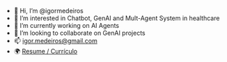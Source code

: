 - 👋 Hi, I’m @igormedeiros
- 👀 I’m interested in Chatbot, GenAI and Mult-Agent System in healthcare
- 🌱 I’m currently working on AI Agents 
- 💞️ I’m looking to collaborate on GenAI projects
- 📫 igor.medeiros@gmail.com
- 🌍 [Resume / Currículo](https://github.com/igormedeiros/curriculo)

<!---
igormedeiros/igormedeiros is a ✨ special ✨ repository because its `README.md` (this file) appears on your GitHub profile.
You can click the Preview link to take a look at your changes.
--->
